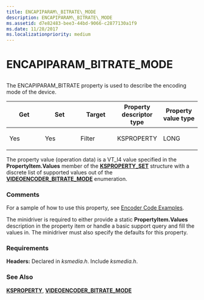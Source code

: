 ```yaml
---
title: ENCAPIPARAM\_BITRATE\_MODE
description: ENCAPIPARAM\_BITRATE\_MODE
ms.assetid: d7e82483-bee3-44bd-9066-c2877130a1f9
ms.date: 11/28/2017
ms.localizationpriority: medium
---
```


# ENCAPIPARAM\_BITRATE\_MODE


## <span id="ddk_encapiparam_bitrate_mode_ks"></span><span id="DDK_ENCAPIPARAM_BITRATE_MODE_KS"></span>


The ENCAPIPARAM\_BITRATE property is used to describe the encoding mode of the device.

<table>
<colgroup>
<col width="20%" />
<col width="20%" />
<col width="20%" />
<col width="20%" />
<col width="20%" />
</colgroup>
<thead>
<tr class="header">
<th>Get</th>
<th>Set</th>
<th>Target</th>
<th>Property descriptor type</th>
<th>Property value type</th>
</tr>
</thead>
<tbody>
<tr class="odd">
<td><p>Yes</p></td>
<td><p>Yes</p></td>
<td><p>Filter</p></td>
<td><p>KSPROPERTY</p></td>
<td><p>LONG</p></td>
</tr>
</tbody>
</table>

 

The property value (operation data) is a VT\_I4 value specified in the **PropertyItem.Values** member of the [**KSPROPERTY\_SET**](https://msdn.microsoft.com/library/windows/hardware/ff565617) structure with a discrete list of supported values out of the [**VIDEOENCODER\_BITRATE\_MODE**](https://msdn.microsoft.com/library/windows/hardware/ff568695) enumeration.

### Comments

For a sample of how to use this property, see [Encoder Code Examples](https://msdn.microsoft.com/library/windows/hardware/ff559532).

The minidriver is required to either provide a static **PropertyItem.Values** description in the property item or handle a basic support query and fill the values in. The minidriver must also specify the defaults for this property.

### Requirements

**Headers:** Declared in *ksmedia.h*. Include *ksmedia.h*.

### See Also

[**KSPROPERTY**](https://docs.microsoft.com/windows-hardware/drivers/ddi/content/ks/ns-ks-ksidentifier), [**VIDEOENCODER\_BITRATE\_MODE**](https://msdn.microsoft.com/library/windows/hardware/ff568695)

 

 





